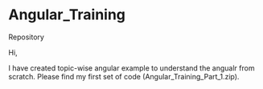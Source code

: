 # Angular_Training
Repository

Hi,

I have created topic-wise angular example to understand the angualr from scratch. Please find my first set of code (Angular_Training_Part_1.zip).

